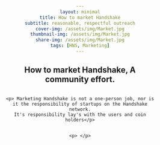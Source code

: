 ```yaml
---
layout: minimal
title: How to market Handshake
subtitle: reasonable, respectful outreach
cover-img: /assets/img/Market.jpg
thumbnail-img: /assets/img/Market.jpg
share-img: /assets/img/Market.jpg
tags: [HNS, Marketing]
---
```

<html>
<head>
<meta name="viewport" content="width=device-width, initial-scale=1">
<style>
  h2 {text-align: center;}
p {text-align: center;}
div {text-align: center;}
li {text-align: left;}
* {
  box-sizing: border-box;
}

/* Create two equal columns that floats next to each other */
.column {
  float: left;
  width: 50%;
  padding: 10px;
  height: 300px; /* Should be removed. Only for demonstration */
}

/* Clear floats after the columns */
.row:after {
  content: "";
  display: table;
  clear: both;
}
</style>
</head>
<body>

<h2>How to market Handshake, A community effort.</h2>

<div class="row">
  <div class="column">
    
    
    <p> Marketing Handshake is not a one-person job, nor is it the responsibility of startups on the Handshake network.
    It's responsibility lay's with the users and coin holders</p>
  </div>
  <div class="column">
   
    <p> </p>
  </div>
</div>

</body>
</html>
